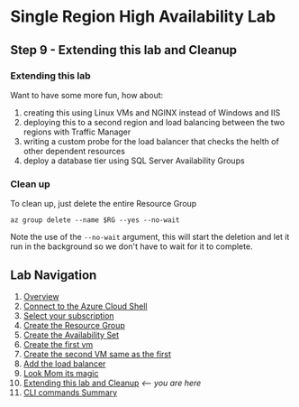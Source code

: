# Single Region High Availability Lab 
## Step 9 - Extending this lab and Cleanup

### Extending this lab
Want to have some more fun, how about:
1. creating this using Linux VMs and NGINX instead of Windows and IIS
1. deploying this to a second region and load balancing between the two regions with Traffic Manager
1. writing a custom probe for the load balancer that checks the helth of other dependent resources
1. deploy a database tier using SQL Server Availability Groups

### Clean up

To clean up, just delete the entire Resource Group

```
az group delete --name $RG --yes --no-wait
```

Note the use of the `--no-wait` argument, this will start the deletion and let it run in the background so we don't have to wait for it to complete. 

## Lab Navigation
1. [Overview](./) 
1. [Connect to the Azure Cloud Shell](./step01.html)
1. [Select your subscription](./step02.html)
1. [Create the Resource Group](./step03.html)
1. [Create the Availability Set](./step04.html)
1. [Create the first vm](./step05.html)
1. [Create the second VM same as the first](./step06.html)
1. [Add the load balancer](./step07.html)
1. [Look Mom its magic](./step08.html)
1. [Extending this lab and Cleanup](./step09.html) *<-- you are here*
1. [CLI commands Summary](./summary.html)